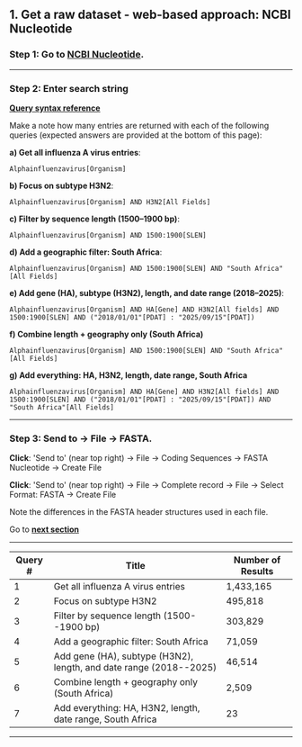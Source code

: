 ## 1. Get a raw dataset - web-based approach: NCBI Nucleotide

### Step 1: Go to **[NCBI Nucleotide](https://www.ncbi.nlm.nih.gov/nuccore)**.

* * * * *

### Step 2: Enter search string

**[Query syntax reference](https://www.ncbi.nlm.nih.gov/books/NBK49540/)** 

Make a note how many entries are returned with each of the following queries (expected answers are provided at the bottom of this page): 

**a) Get all influenza A virus entries**:

```
Alphainfluenzavirus[Organism]
```
**b) Focus on subtype H3N2**:

```
Alphainfluenzavirus[Organism] AND H3N2[All Fields]
```

**c) Filter by sequence length (1500–1900 bp)**:

```
Alphainfluenzavirus[Organism] AND 1500:1900[SLEN]
```
**d) Add a geographic filter: South Africa**:

```
Alphainfluenzavirus[Organism] AND 1500:1900[SLEN] AND "South Africa"[All Fields]
```

**e) Add gene (HA), subtype (H3N2), length, and date range (2018–2025)**:

```
Alphainfluenzavirus[Organism] AND HA[Gene] AND H3N2[All fields] AND 1500:1900[SLEN] AND ("2018/01/01"[PDAT] : "2025/09/15"[PDAT])
```

**f) Combine length + geography only (South Africa)**

```
Alphainfluenzavirus[Organism] AND 1500:1900[SLEN] AND "South Africa"[All Fields]
```

**g) Add everything: HA, H3N2, length, date range, South Africa**

```
Alphainfluenzavirus[Organism] AND HA[Gene] AND H3N2[All fields] AND 1500:1900[SLEN] AND ("2018/01/01"[PDAT] : "2025/09/15"[PDAT]) AND "South Africa"[All Fields]
```
* * * * *

### Step 3: Send to → File → FASTA.

**Click**: 'Send to' (near top right) -> File -> Coding Sequences -> FASTA Nucleotide -> Create File

**Click**: 'Send to' (near top right) -> File -> Complete record -> File -> Select Format: FASTA -> Create File

Note the differences in the FASTA header structures used in each file.

Go to **[next section](https://github.com/giffordlabcvr/african-stars-flu-refset-workshop/blob/main/tutorial/2-get-refset-ncbi-cli.md)**

* * * * *

| Query # | Title | Number of Results |
| --- | --- | --- |
| 1 | Get all influenza A virus entries | 1,433,165 |
| 2 | Focus on subtype H3N2 | 495,818 |
| 3 | Filter by sequence length (1500--1900 bp) | 303,829 |
| 4 | Add a geographic filter: South Africa | 71,059 |
| 5 | Add gene (HA), subtype (H3N2), length, and date range (2018--2025) | 46,514 |
| 6 | Combine length + geography only (South Africa) | 2,509 |
| 7 | Add everything: HA, H3N2, length, date range, South Africa | 23 |

* * * * *
